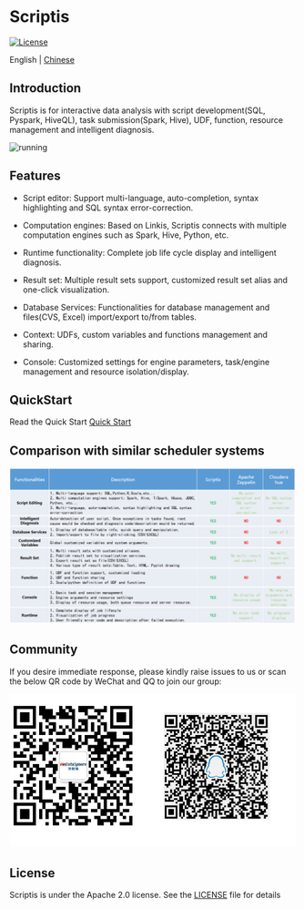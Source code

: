 Scriptis
============

[![License](https://img.shields.io/badge/license-Apache%202-4EB1BA.svg)](https://www.apache.org/licenses/LICENSE-2.0.html)

English | [Chinese](docs/zh_CN/README.md)

## Introduction

Scriptis is for interactive data analysis with script development(SQL, Pyspark, HiveQL), task submission(Spark, Hive), UDF, function, resource management and intelligent diagnosis.

![running](docs/en_US/images/readme/running.gif)

## Features

* Script editor: Support multi-language, auto-completion, syntax highlighting and SQL syntax error-correction.

* Computation engines: Based on Linkis, Scriptis connects with multiple computation engines such as Spark, Hive, Python, etc.

* Runtime functionality: Complete job life cycle display and intelligent diagnosis.

* Result set: Multiple result sets support, customized result set alias and one-click visualization. 

* Database Services: Functionalities for database management and files(CVS, Excel) import/export to/from tables.

* Context: UDFs, custom variables and functions management and sharing.

* Console: Customized settings for engine parameters, task/engine management and resource isolation/display.


## QuickStart

Read the Quick Start [Quick Start](./docs/en_US/ch3/Scriptis_Quick_Start.md)

## Comparison with similar scheduler systems
![Comparison](./docs/en_US/images/readme/Comparison.png)

## Community
If you desire immediate response, please kindly raise issues to us or scan the below QR code by WeChat and QQ to join our group:

![WeChatQQ](./docs/en_US/images/wechatQQ.png)

## License

Scriptis is under the Apache 2.0 license. See the [LICENSE](https://github.com/WeBankFinTech/DataSphereStudio/blob/master/LICENSE) file for details
